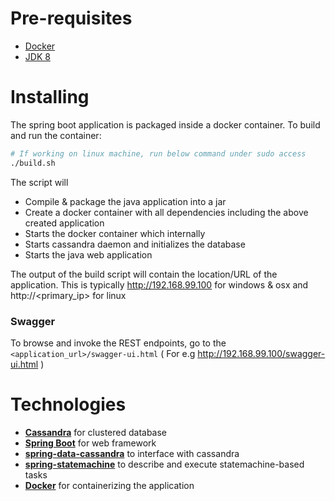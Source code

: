 # Pre-requisites
* [Docker](https://www.docker.com/products/overview#/install_the_platform)
* [JDK 8](http://www.oracle.com/technetwork/java/index.html)

# Installing

The spring boot application is packaged inside a docker container. 
To build and run the container:
```sh
# If working on linux machine, run below command under sudo access
./build.sh
```
The script will

* Compile & package the java application into a jar
* Create a docker container with all dependencies including the above created application
* Starts the docker container which internally
 * Starts cassandra daemon and initializes the database
 * Starts the java web application

The output of the build script will contain the location/URL of the application.
This is typically http://192.168.99.100 for windows & osx and http://<primary_ip> for linux

### Swagger

To browse and invoke the REST endpoints, go to the `<application_url>/swagger-ui.html` ( For e.g http://192.168.99.100/swagger-ui.html )

# Technologies

* [**Cassandra**](http://cassandra.apache.org/) for clustered database
* [**Spring Boot**](https://projects.spring.io/spring-boot/) for web framework
 * [**spring-data-cassandra**](http://projects.spring.io/spring-data-cassandra/) to interface with cassandra
 * [**spring-statemachine**](https://projects.spring.io/spring-statemachine/) to describe and execute statemachine-based tasks
* [**Docker**](https://www.docker.com/) for containerizing the application
